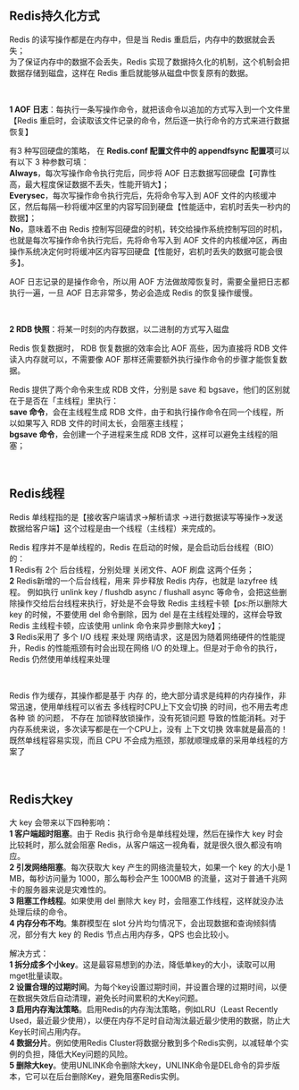 ## Redis持久化方式

Redis 的读写操作都是在内存中，但是当 Redis 重启后，内存中的数据就会丢失；  <br/>
为了保证内存中的数据不会丢失，Redis 实现了数据持久化的机制，这个机制会把数据存储到磁盘，这样在 Redis 重启就能够从磁盘中恢复原有的数据。

<br>

**1 AOF 日志**：每执行一条写操作命令，就把该命令以追加的方式写入到一个文件里【Redis 重启时，会读取该文件记录的命令，然后逐一执行命令的方式来进行数据恢复】

有3 种写回硬盘的策略， 在 **Redis.conf 配置文件中的 appendfsync 配置项**可以有以下 3 种参数可填： <br/>
**Always**，每次写操作命令执行完后，同步将 AOF 日志数据写回硬盘【可靠性高，最大程度保证数据不丢失，性能开销大】；   <br/>
**Everysec**，每次写操作命令执行完后，先将命令写入到 AOF 文件的内核缓冲区，然后每隔一秒将缓冲区里的内容写回到硬盘【性能适中，宕机时丢失一秒内的数据】；   <br/>
**No**，意味着不由 Redis 控制写回硬盘的时机，转交给操作系统控制写回的时机，也就是每次写操作命令执行完后，先将命令写入到 AOF 文件的内核缓冲区，再由操作系统决定何时将缓冲区内容写回硬盘【性能好，宕机时丢失的数据可能会很多】。   <br/>


AOF 日志记录的是操作命令，所以用 AOF 方法做故障恢复时，需要全量把日志都执行一遍，一旦 AOF 日志非常多，势必会造成 Redis 的恢复操作缓慢。


<br>

**2 RDB 快照**：将某一时刻的内存数据，以二进制的方式写入磁盘

Redis 恢复数据时， RDB 恢复数据的效率会比 AOF 高些，因为直接将 RDB 文件读入内存就可以，不需要像 AOF 那样还需要额外执行操作命令的步骤才能恢复数据。

Redis 提供了两个命令来生成 RDB 文件，分别是 save 和 bgsave，他们的区别就在于是否在「主线程」里执行：   <br/>
**save 命令**，会在主线程生成 RDB 文件，由于和执行操作命令在同一个线程，所以如果写入 RDB 文件的时间太长，会阻塞主线程；   <br/>
**bgsave 命令**，会创建一个子进程来生成 RDB 文件，这样可以避免主线程的阻塞；   <br/>

<br>


## Redis线程

Redis 单线程指的是【接收客户端请求->解析请求 ->进行数据读写等操作->发送数据给客户端】这个过程是由一个线程（主线程）来完成的。  

Redis 程序并不是单线程的，Redis 在启动的时候，是会启动后台线程（BIO）的：   <br/>
**1** Redis有 2个 后台线程，分别处理 关闭文件、AOF 刷盘 这两个任务； <br/>
**2** Redis新增的一个后台线程，用来 异步释放 Redis 内存，也就是 lazyfree 线程。 例如执行 unlink key / flushdb async / flushall async 等命令，会把这些删除操作交给后台线程来执行，好处是不会导致 Redis 主线程卡顿【ps:所以删除大 key 的时候，不要使用 del 命令删除，因为 del 是在主线程处理的，这样会导致 Redis 主线程卡顿，应该使用 unlink 命令来异步删除大key】；    <br/>
**3** Redis采用了 多个 I/O 线程 来处理 网络请求，这是因为随着网络硬件的性能提升，Redis 的性能瓶颈有时会出现在网络 I/O 的处理上。但是对于命令的执行，Redis 仍然使用单线程来处理   <br/>

<br>

Redis 作为缓存，其操作都是基于 内存 的，绝大部分请求是纯粹的内存操作，非常迅速，使用单线程可以省去 多线程时CPU上下文会切换 的时间，也不用去考虑各种 锁 的问题，
不存在 加锁释放锁操作，没有死锁问题 导致的性能消耗。对于内存系统来说，多次读写都是在一个CPU上，没有 上下文切换 效率就是最高的！
既然单线程容易实现，而且 CPU 不会成为瓶颈，那就顺理成章的采用单线程的方案了


<br>


## Redis大key

大 key 会带来以下四种影响：  <br/>
**1 客户端超时阻塞**。由于 Redis 执行命令是单线程处理，然后在操作大 key 时会比较耗时，那么就会阻塞 Redis，从客户端这一视角看，就是很久很久都没有响应。  <br/>
**2 引发网络阻塞**。每次获取大 key 产生的网络流量较大，如果一个 key 的大小是 1 MB，每秒访问量为 1000，那么每秒会产生 1000MB 的流量，这对于普通千兆网卡的服务器来说是灾难性的。   <br/>
**3 阻塞工作线程**。如果使用 del 删除大 key 时，会阻塞工作线程，这样就没办法处理后续的命令。   <br/>
**4 内存分布不均**。集群模型在 slot 分片均匀情况下，会出现数据和查询倾斜情况，部分有大 key 的 Redis 节点占用内存多，QPS 也会比较小。   <br/>


解决方式：   <br/>
**1 拆分成多个小key**。这是最容易想到的办法，降低单key的大小，读取可以用mget批量读取。     <br/>
**2 设置合理的过期时间**。为每个key设置过期时间，并设置合理的过期时间，以便在数据失效后自动清理，避免长时间累积的大Key问题。   <br/>
**3 启用内存淘汰策略**。启用Redis的内存淘汰策略，例如LRU（Least Recently Used，最近最少使用），以便在内存不足时自动淘汰最近最少使用的数据，防止大Key长时间占用内存。    <br/>
**4 数据分片**。例如使用Redis Cluster将数据分散到多个Redis实例，以减轻单个实例的负担，降低大Key问题的风险。    <br/>
**5 删除大key**。使用UNLINK命令删除大key，UNLINK命令是DEL命令的异步版本，它可以在后台删除Key，避免阻塞Redis实例。    <br/>

